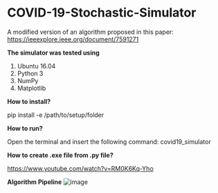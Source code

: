 # COVID-19-Stochastic-Simulator
A modified version of an algorithm proposed in this paper:
https://ieeexplore.ieee.org/document/7591271

**The simulator was tested using**
1. Ubuntu 16.04
2. Python 3
3. NumPy
4. Matplotlib

**How to install?**

 pip install -e /path/to/setup/folder
 
 **How to run?**
 
 Open the terminal and insert the following command: covid19_simulator
 
 **How to create .exe file from .py file?**
 
 https://www.youtube.com/watch?v=RM0K6Kq-Yho 

**Algorithm Pipeline**
![image](https://raw.githubusercontent.com/akuzdeuov/COVID-19-Stochastic-Simulator/master/covid_epidemic_statechart_hav2.png)
